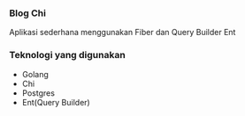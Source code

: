 ### Blog Chi

Aplikasi sederhana menggunakan Fiber dan Query Builder Ent

### Teknologi yang digunakan

- Golang
- Chi
- Postgres
- Ent(Query Builder)
